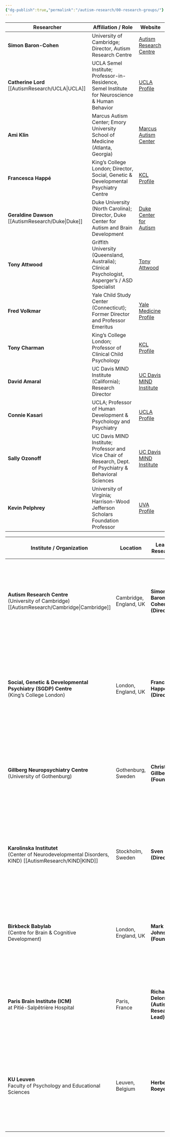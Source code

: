 ```yaml
---
{"dg-publish":true,"permalink":"/autism-research/00-research-groups/"}
---
```



| **Researcher**                | **Affiliation / Role**                                                                                   | **Website**                                                                                            |
| ----------------------------- | -------------------------------------------------------------------------------------------------------- | ------------------------------------------------------------------------------------------------------ |
| **Simon Baron-Cohen**         | University of Cambridge; Director, Autism Research Centre                                                | [Autism Research Centre](https://www.autismresearchcentre.com/)                                        |
| **Catherine Lord** [[AutismResearch/UCLA\|UCLA]]   | UCLA Semel Institute; Professor-in-Residence, Semel Institute for Neuroscience & Human Behavior          | [UCLA Profile](https://www.semel.ucla.edu/directory/catherine-lord)                                    |
| **Ami Klin**                  | Marcus Autism Center; Emory University School of Medicine (Atlanta, Georgia)                             | [Marcus Autism Center](https://www.marcus.org/)                                                        |
| **Francesca Happé**           | King’s College London; Director, Social, Genetic & Developmental Psychiatry Centre                       | [KCL Profile](https://www.kcl.ac.uk/people/francesca-happe)                                            |
| **Geraldine Dawson** [[AutismResearch/Duke\|Duke]] | Duke University (North Carolina); Director, Duke Center for Autism and Brain Development                 | [Duke Center for Autism](https://autismcenter.duke.edu/people/faculty-and-staff/geraldine-dawson)      |
| **Tony Attwood**              | Griffith University (Queensland, Australia); Clinical Psychologist, Asperger’s / ASD Specialist          | [Tony Attwood](https://tonyattwood.com.au/)                                                            |
| **Fred Volkmar**              | Yale Child Study Center (Connecticut); Former Director and Professor Emeritus                            | [Yale Medicine Profile](https://medicine.yale.edu/profile/fred_volkmar/)                               |
| **Tony Charman**              | King’s College London; Professor of Clinical Child Psychology                                            | [KCL Profile](https://www.kcl.ac.uk/people/tony-charman)                                               |
| **David Amaral**              | UC Davis MIND Institute (California); Research Director                                                  | [UC Davis MIND Institute](https://health.ucdavis.edu/mindinstitute/team/272/david-g-amaral---research) |
| **Connie Kasari**             | UCLA; Professor of Human Development & Psychology and Psychiatry                                         | [UCLA Profile](https://education.ucla.edu/about/faculty-directory/connie-kasari/)                      |
| **Sally Ozonoff**             | UC Davis MIND Institute; Professor and Vice Chair of Research, Dept. of Psychiatry & Behavioral Sciences | [UC Davis MIND Institute](https://health.ucdavis.edu/mindinstitute/team/292/sally-j-ozonoff)           |
| **Kevin Pelphrey**            | University of Virginia; Harrison-Wood Jefferson Scholars Foundation Professor                            | [UVA Profile](https://education.virginia.edu/faculty-research/directory/kevin-pelphrey)                |


| **Institute / Organization**                                                            | **Location**           | **Leading Researcher**                     | **Key Focus / Notable Achievements**                                                                                                                                         |
| --------------------------------------------------------------------------------------- | ---------------------- | ------------------------------------------ | ---------------------------------------------------------------------------------------------------------------------------------------------------------------------------- |
| **Autism Research Centre**<br>(University of Cambridge)<br>[[AutismResearch/Cambridge\|Cambridge]]                | Cambridge, England, UK | **Simon Baron-Cohen (Director)**           | - Development of cognitive theories of autism (theory of mind, empathizing–systemizing)<br>- Widely used screening and diagnostic tools (e.g., Autism-Spectrum Quotient, AQ) |
| **Social, Genetic & Developmental Psychiatry (SGDP) Centre**<br>(King’s College London) | London, England, UK    | **Francesca Happé (Director)**             | - Large-scale integrative studies on cognition, genetics, and environment in ASD<br>- Multidisciplinary collaborations bridging psychology, neuroscience, and genetics       |
| **Gillberg Neuropsychiatry Centre**<br>(University of Gothenburg)                       | Gothenburg, Sweden     | **Christopher Gillberg (Founder)**         | - Clinical and epidemiological approach to neuropsychiatric conditions across the lifespan<br>- Emphasis on early identification and longitudinal study of ASD               |
| **Karolinska Institutet**<br>(Center of Neurodevelopmental Disorders, KIND) [[AutismResearch/KIND\|KIND]]    | Stockholm, Sweden      | **Sven Bölte (Director)**                  | - Research on genetics, neurobiology, and interventions for ASD<br>- Utilizes extensive Swedish registries for large-scale population-based studies                          |
| **Birkbeck Babylab**<br>(Centre for Brain & Cognitive Development)                      | London, England, UK    | **Mark H. Johnson (Founder)**              | - Studies infant/toddler development and early ASD markers<br>- Employs EEG, eye-tracking, and behavioral paradigms to investigate the developing brain                      |
| **Paris Brain Institute (ICM)**<br>at Pitié-Salpêtrière Hospital                        | Paris, France          | **Richard Delorme (Autism Research Lead)** | - Multidisciplinary research with INSERM, CNRS, and Sorbonne Univ.<br>- Neuroimaging, genetics, and translational studies focused on ASD                                     |
| **KU Leuven**<br>Faculty of Psychology and Educational Sciences                         | Leuven, Belgium        | **Herbert Roeyers**                        | - Developmental disorders, early identification, and cognitive neuroscience approaches for ASD<br>- Integrates fundamental research with clinical and educational strategies |

